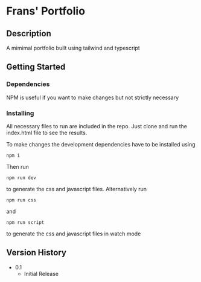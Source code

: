 # Frans' Portfolio

## Description

A mimimal portfolio built using tailwind and typescript

## Getting Started

### Dependencies

NPM is useful if you want to make changes but not strictly necessary 

### Installing

All necessary files to run are included in the repo. Just clone and run the index.html file to see the results.

To make changes the development dependencies have to be installed using
```
npm i
```

Then run 
```
npm run dev
```
to generate the css and javascript files.
Alternatively run
```
npm run css
```
and
```
npm run script
```
to generate the css and javascript files in watch mode

## Version History

* 0.1
    * Initial Release